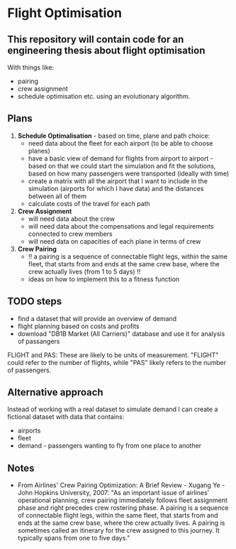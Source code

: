 # Flight Optimisation

## This repository will contain code for an engineering thesis about flight optimisation

With things like:

- pairing
- crew assignment
- schedule optimisation
etc. using an evolutionary algorithm.

## Plans

1. **Schedule Optimalisation** - based on time, plane and path choice:
    - need data about the fleet for each airport (to be able to choose planes)
    - have a basic view of demand for flights from airport to airport - based on that we could start the simulation and fit the solutions, based on how many passengers were transported (ideally with time)
    - create a matrix with all the airport that I want to include in the simulation (airports for which I have data) and the distances between all of them
    - calculate costs of the travel for each path
2. **Crew Assignment**
    - will need data about the crew
    - will need data about the compensations and legal requirements connected to crew members
    - will need data on capacities of each plane in terms of crew
3. **Crew Pairing**
    - !! a pairing is a sequence of connectable flight legs, within the same fleet, that starts from and ends at the same crew base, where the crew actually lives (from 1 to 5 days) !!
    - ideas on how to implement this to a fitness function

## TODO steps

- find a dataset that will provide an overview of demand
- flight planning based on costs and profits
- download "DB1B Market (All Carriers)" database and use it for analysis of passangers

FLIGHT and PAS: These are likely to be units of measurement. "FLIGHT" could refer to the number of flights, while "PAS" likely refers to the number of passengers.

## Alternative approach

Instead of working with a real dataset to simulate demand I can create a fictional dataset with data that contains:

- airports
- fleet
- demand - passengers wanting to fly from one place to another

## Notes

- From Airlines' Crew Pairing Optimization: A Brief Review - Xugang Ye - John Hopkins University, 2007:
"As an important issue of airlines’ operational planning, crew pairing immediately follows fleet assignment phase and right precedes crew rostering phase. A pairing is a sequence of connectable flight legs, within the same fleet, that starts from and ends at the same crew base, where the crew actually lives. A pairing is sometimes called an itinerary for the crew assigned to this journey. It typically spans from one to five days."
